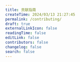 ```yaml
---
title: 贡献指南
createTime: 2024/03/13 21:27:45
permalink: /contributing/
draft: true
externalLinkIcon: false
readingTime: false
editLink: false
contributors: false
changelog: false
search: false
---
```


<!-- @include: ../CONTRIBUTING.md{2-} -->
